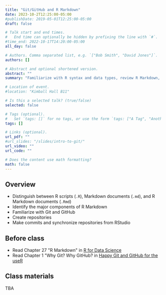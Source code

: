 ```yaml
---
title: "Git/GitHub and R Markdown"
date: 2023-10-2T12:25:00-05:00
#publishDate: 2019-05-01T12:25:00-05:00
draft: false

# Talk start and end times.
#   End time can optionally be hidden by prefixing the line with `#`.
#time_end: 2022-10-17T14:20:00-05:00
all_day: false

# Authors. Comma separated list, e.g. `["Bob Smith", "David Jones"]`.
authors: []

# Abstract and optional shortened version.
abstract: ""
summary: "Familiarize with R syntax and data types, review R Markdown, and practice implementing Git/GitHub workflow."

# Location of event.
#location: "Kimball Hall B11"

# Is this a selected talk? (true/false)
selected: false

# Tags (optional).
#   Set `tags: []` for no tags, or use the form `tags: ["A Tag", "Another Tag"]` for one or more tags.
tags: []

# Links (optional).
url_pdf: ""
#url_slides: "/slides/intro-to-git/"
url_video: ""
url_code: ""

# Does the content use math formatting?
math: false
---
```






## Overview 

* Distinguish between R scripts (`.R`), Markdown documents (`.md`), and R Markdown documents (`.Rmd`)
* Identify the major components of R Markdown
* Familiarize with Git and GitHub
* Create repositories
* Make commits and synchronize repositories from RStudio

## Before class

* Read Chapter 27 "R Markdown" in [R for Data Science](https://r4ds.had.co.nz/r-markdown.html)
* Read Chapter 1 "Why Git? Why GitHub? in [Happy Git and GitHub for the useR](https://happygitwithr.com/big-picture)

## Class materials

TBA

<!--

* Run the code below in your console to download today’s lecture and exercises: `usethis::use_course("css-materials/intro-r")`[^local]
* [Using Git within R Studio](/setup/git/git-with-rstudio)


## Additional resources

* [Markdown and R Markdown](https://pjbartlein.github.io/REarthSysSci/markdown.html) by Pat Bartlein
* [R Markdown from R Studio](https://rmarkdown.rstudio.com/lesson-1.html) official documentation
* Practice your R skills with [DataCamp free Introduction to R course](https://www.datacamp.com/courses/free-introduction-to-r) 

## What you need to do after class

* If you haven't yet:
    * [Install and setup software](/setup/)
    * Fill out [this survey](https://forms.gle/J8axkKpKZGxYyxYZA)
* Start [Homework 1](/homework/edit-readme/)

[^local]: If you are using R from your local machine: first install the library by typing in your console `install.packages("usethis")`; then load it with `library(usethis)`; finally run the code

-->

<!-- [^bryan]: Meeting title courtesy of Jenny Bryan's ["Excuse Me, Do You Have a Moment to Talk About Version Control?"](https://www.tandfonline.com/doi/full/10.1080/00031305.2017.1399928) -->
